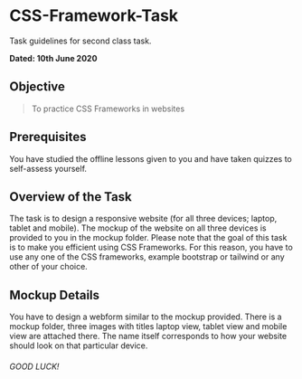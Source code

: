 # CSS-Framework-Task

Task guidelines for second class task.

**Dated: 10th June 2020**

## Objective
> To practice CSS Frameworks in websites

## Prerequisites 


You have studied the offline lessons given to you and have taken quizzes to self-assess yourself. 

## Overview of the Task

The task is to design a responsive website (for all three devices; laptop, tablet and mobile). The mockup of the website on all three devices is provided to you in the mockup folder. Please note that the goal of this task is to make you efficient using CSS Frameworks. For this reason, you have to use any one of the CSS frameworks, example bootstrap or tailwind or any other of your choice. 

## Mockup Details

You have to design a webform similar to the mockup provided. 
There is a mockup folder, three images with titles laptop view, tablet view and mobile view are attached there. The name itself corresponds to how your website should look on that particular device.


###### GOOD LUCK!

